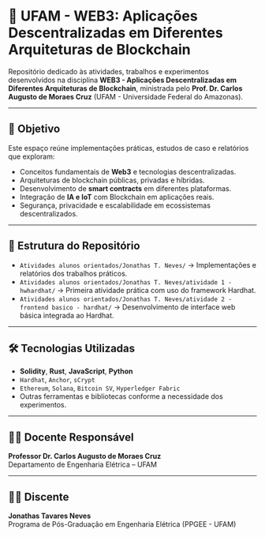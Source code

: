 # 📘 UFAM - WEB3: Aplicações Descentralizadas em Diferentes Arquiteturas de Blockchain

Repositório dedicado às atividades, trabalhos e experimentos desenvolvidos na disciplina **WEB3 - Aplicações Descentralizadas em Diferentes Arquiteturas de Blockchain**, ministrada pelo **Prof. Dr. Carlos Augusto de Moraes Cruz** (UFAM - Universidade Federal do Amazonas).

---

## 🎯 Objetivo
Este espaço reúne implementações práticas, estudos de caso e relatórios que exploram:
- Conceitos fundamentais de **Web3** e tecnologias descentralizadas.
- Arquiteturas de blockchain públicas, privadas e híbridas.
- Desenvolvimento de **smart contracts** em diferentes plataformas.
- Integração de **IA e IoT** com Blockchain em aplicações reais.
- Segurança, privacidade e escalabilidade em ecossistemas descentralizados.

---

## 📂 Estrutura do Repositório
- `Atividades alunos orientados/Jonathas T. Neves/` → Implementações e relatórios dos trabalhos práticos.
- `Atividades alunos orientados/Jonathas T. Neves/atividade 1 - hwhardhat/` → Primeira atividade prática com uso do framework Hardhat.
- `Atividades alunos orientados/Jonathas T. Neves/atividade 2 - frontend basico - hardhat/` → Desenvolvimento de interface web básica integrada ao Hardhat.

---

## 🛠️ Tecnologias Utilizadas
- **Solidity**, **Rust**, **JavaScript**, **Python**
- `Hardhat`, `Anchor`, `sCrypt`
- `Ethereum`, `Solana`, `Bitcoin SV`, `Hyperledger Fabric`
- Outras ferramentas e bibliotecas conforme a necessidade dos experimentos.

---

## 👨‍🏫 Docente Responsável
**Professor Dr. Carlos Augusto de Moraes Cruz**  
Departamento de Engenharia Elétrica – UFAM  

---

## 👨‍🎓 Discente
**Jonathas Tavares Neves**  
Programa de Pós-Graduação em Engenharia Elétrica (PPGEE - UFAM)
